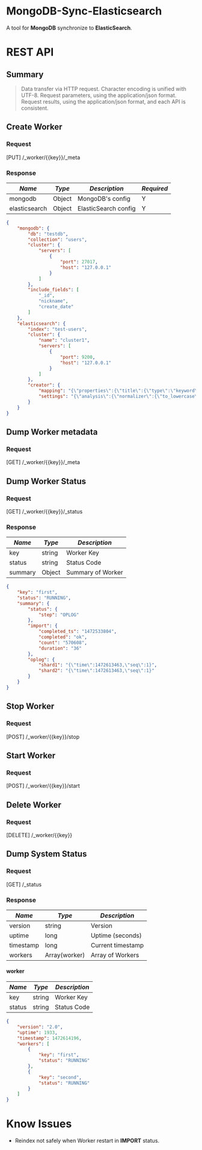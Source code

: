 MongoDB-Sync-Elasticsearch
===

A tool for **MongoDB** synchronize to **ElasticSearch**.

# REST API

## Summary

> Data transfer via HTTP request.
> Character encoding is unified with UTF-8.
> Request parameters, using the application/json format.
> Request results, using the application/json format, and each API is consistent.

## Create Worker

### Request

[PUT] /_worker/{{key}}/_meta

### Response

|*Name*|*Type*|*Description*|*Required*|
|---|---|---|---|
|mongodb|Object|MongoDB's config|Y|
|elasticsearch|Object|ElasticSearch config|Y|

``` json
{
    "mongodb": {
        "db": "testdb",
        "collection": "users",
        "cluster": {
            "servers": [
                {
                    "port": 27017,
                    "host": "127.0.0.1"
                }
            ]
        },
        "include_fields": [
            "_id",
            "nickname",
            "create_date"
        ]
    },
    "elasticsearch": {
        "index": "test-users",
        "cluster": {
            "name": "cluster1",
            "servers": [
                {
                    "port": 9200,
                    "host": "127.0.0.1"
                }
            ]
        },
        "creator": {
            "mapping": "{\"properties\":{\"title\":{\"type\":\"keyword\",\"normalizer\":\"to_lowercase\",\"null_value\":\"\"}}}",,
            "settings": "{\"analysis\":{\"normalizer\":{\"to_lowercase\":{\"type\":\"custom\",\"filter\":[\"lowercase\"]}}}}"
        }
    }
}
```

## Dump Worker metadata

### Request

[GET] /_worker/{{key}}/_meta

## Dump Worker Status

### Request

[GET] /_worker/{{key}}/_status

### Response

|*Name*|*Type*|*Description*|
|---|---|---|
|key|string|Worker Key|
|status|string|Status Code|
|summary|Object|Summary of Worker|

``` json
{
    "key": "first",
    "status": "RUNNING",
    "summary": {
        "status": {
            "step": "OPLOG"
        },
        "import": {
            "completed_ts": "1472533804",
            "completed": "ok",
            "count": "570608",
            "duration": "36"
        },
        "oplog": {
            "shard1": "{\"time\":1472613463,\"seq\":1}",
            "shard2": "{\"time\":1472613463,\"seq\":1}"
        }
    }
}
```

## Stop Worker

### Request

[POST] /_worker/{{key}}/stop

## Start Worker

### Request

[POST] /_worker/{{key}}/start

## Delete Worker

### Request

[DELETE] /_worker/{{key}}

## Dump System Status

### Request

[GET] /_status

### Response

|*Name*|*Type*|*Description*|
|---|---|---|
|version|string|Version|
|uptime|long|Uptime (seconds)|
|timestamp|long|Current timestamp|
|workers|Array(worker)|Array of Workers|

#### worker
|*Name*|*Type*|*Description*|
|---|---|---|
|key|string|Worker Key|
|status|string|Status Code|

``` json
{
    "version": "2.0",
    "uptime": 1933,
    "timestamp": 1472614196,
    "workers": [
        {
            "key": "first",
            "status": "RUNNING"
        },
        {
            "key": "second",
            "status": "RUNNING"
        }
    ]
}
```

# Know Issues

- Reindex not safely when Worker restart in **IMPORT** status.
